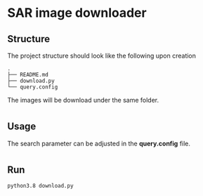 # SAR image downloader

## Structure

The project structure should look like the following upon creation

```
.
├── README.md
├── download.py
└── query.config
```

The images will be download under the same folder.

#

## Usage

The search parameter can be adjusted in the **query.config** file.

#

## Run

```bash
python3.8 download.py
```
